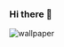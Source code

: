 ### Hi there 👋

![wallpaper](https://user-images.githubusercontent.com/84276205/185362925-5610e9a5-75b6-4d41-a7f6-9ed20dc555ea.png)

<!--
**TranDongUT/TranDongUT** is a ✨ _special_ ✨ repository because its `README.md` (this file) appears on your GitHub profile.

Here are some ideas to get you started:

- 🔭 I’m currently working on ...
- 🌱 I’m currently learning ...
- 👯 I’m looking to collaborate on ...
- 🤔 I’m looking for help with ...
- 💬 Ask me about ...
- 📫 How to reach me: ...
- 😄 Pronouns: ...
- ⚡ Fun fact: ...
-->
